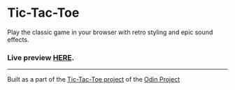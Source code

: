 # Tic-Tac-Toe

Play the classic game in your browser with retro styling and epic sound effects.

<h3>Live preview <a href="https://lrd373.github.io/tic-tac-toe/">HERE</a>.</h3>

<hr>

Built as a part of the <a href="https://www.theodinproject.com/paths/full-stack-javascript/courses/javascript/lessons/tic-tac-toe">Tic-Tac-Toe project</a> of the <a href="https://www.theodinproject.com/dashboard">Odin Project</a>